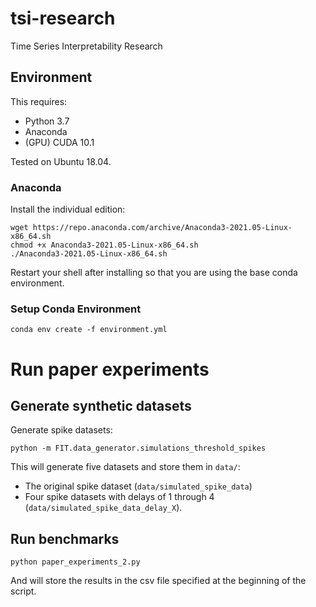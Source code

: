 # tsi-research
Time Series Interpretability Research

## Environment

This requires:
- Python 3.7
- Anaconda
- (GPU) CUDA 10.1

Tested on Ubuntu 18.04.

### Anaconda

Install the individual edition:

```
wget https://repo.anaconda.com/archive/Anaconda3-2021.05-Linux-x86_64.sh
chmod +x Anaconda3-2021.05-Linux-x86_64.sh
./Anaconda3-2021.05-Linux-x86_64.sh
```

Restart your shell after installing so that you are using the base conda environment.

### Setup Conda Environment

```
conda env create -f environment.yml
```

# Run paper experiments

## Generate synthetic datasets

Generate spike datasets:

```
python -m FIT.data_generator.simulations_threshold_spikes
```

This will generate five datasets and store them in `data/`:
 - The original spike dataset (`data/simulated_spike_data`)
 - Four spike datasets with delays of 1 through 4 (`data/simulated_spike_data_delay_X`).
 
## Run benchmarks

```
python paper_experiments_2.py
```

And will store the results in the csv file specified at the beginning of the script.